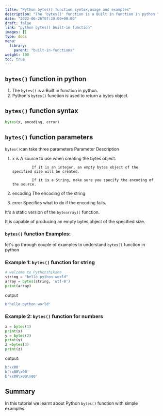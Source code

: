 ```yaml
---
title: "Python bytes() function syntax,usage and examples"
description: "The 'bytes()' function is a Built in function in python "
date: "2022-06-26T07:30:00+00:00"
draft: false
link: "python bytes() built-in function"
images: []
type: docs
menu:
  library:
    parent: "built-in-functions"
weight: 100
toc: true
---
```


## `bytes()` function in python

1. The `bytes()` is a Built in function in python.
2. Python's `bytes()` function is used to return a bytes object.

## `bytes()` function syntax

```python
bytes(x, encoding, error) 
```

## `bytes()` function parameters

`bytes()`can take three parameters
Parameter 	Description
1. x 	        is A source to use when creating the bytes object.

                If it is an integer, an empty bytes object of the specified size will be created.

                If it is a String, make sure you specify the encoding of the source.

2. encoding 	The encoding of the string
3. error 	    Specifies what to do if the encoding fails.

It's a static version of the `bytearray()` function.

It is capable of producing an empty bytes object of the specified size. 

### `bytes()` function Examples:

let's go through couple of examples to understand `bytes()` function in python

### Example 1: `bytes()` function for string

```python
# welcome to Pythonshiksha
string = "hello python world"  
array = bytes(string, 'utf-8')  
print(array)
```
output

```python
b'hello python world'
```
### Example 2: `bytes()` function for numbers

```python
x = bytes(1)
print(x)
y = bytes(2)
print(y)
z =bytes(3)
print(z)
```
output:
```python
b'\x00'
b'\x00\x00'
b'\x00\x00\x00'
```

## Summary
In this tutorial we learnt about Python `bytes()` function with simple examples.
